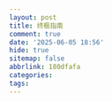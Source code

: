 ```yaml
---
layout: post
title: 终极指南
comment: true
date: '2025-06-05 18:56'
hide: true
sitemap: false
abbrlink: 180dfafa
categories:
tags:
---
```





